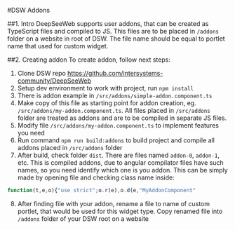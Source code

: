 #DSW Addons

##1. Intro
DeepSeeWeb supports user addons, that can be created as TypeScript files and compiled to JS.
This files are to be placed in `/addons` folder on a website in root of DSW. The file name should be equal to portlet name that used for custom widget.

##2. Creating addon
To create addon, follow next steps:
1. Clone DSW repo https://github.com/intersystems-community/DeepSeeWeb
2. Setup dev environment to work with project, run `npm install` 
3. There is addon example in `/src/addons/simple-addon.component.ts`
4. Make copy of this file as starting point for addon creation, eg. `/src/addons/my-addon.component.ts`.
All files placed in `/src/addons` folder are treated as addons and are to be compiled in separate JS files.
5. Modify file `/src/addons/my-addon.component.ts` to implement features you need
6. Run command `npm run build:addons` to build project and compile all addons placed in `/src/addons` folder
7. After build, check folder `dist`. There are files named `addon-0`, `addon-1`, etc. This is compiled addons, due to angular compilator files have such names, so you need identify which one is you addon.
This can be simply made by opening file and checking class name inside:
```javascript
function(t,e,o){"use strict";o.r(e),o.d(e,"MyAddonComponent"
```
8. After finding file with your addon, rename a file to name of custom portlet, that would be used for this widget type. 
Copy renamed file into `/addons` folder of your DSW root on a website

 
